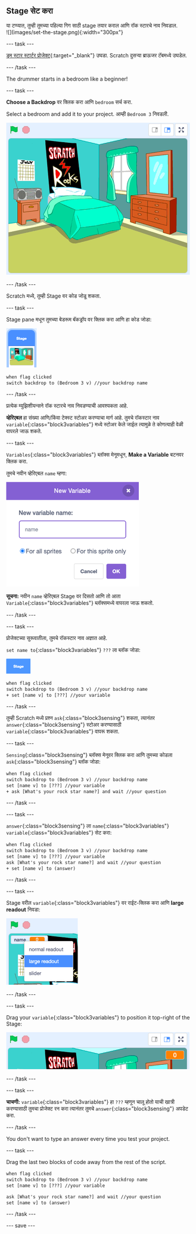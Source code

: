## Stage सेट करा

<div style="display: flex; flex-wrap: wrap">
<div style="flex-basis: 200px; flex-grow: 1; margin-right: 15px;">
या टप्प्यात, तुम्ही तुमच्या पहिल्या गिग साठी stage तयार कराल आणि रॉक स्टारचे नाव निवडाल.
</div>
<div>
![](images/set-the-stage.png){:width="300px"}
</div>
</div>

--- task ---

[ड्रम स्टार स्टार्टर प्रोजेक्ट](https://scratch.mit.edu/projects/535783147/editor){:target="_blank"} उघडा. Scratch दुसऱ्या ब्राऊजर टॅबमध्ये उघडेल.

--- /task ---

The drummer starts in a bedroom like a beginner!

--- task ---

**Choose a Backdrop** वर क्लिक करा आणि `bedroom` सर्च करा.

Select a bedroom and add it to your project. आम्ही `Bedroom 3` निवडली.

!['Bedroom 3' बॅकड्रॉप दाखवणारा stage.](images/bedroom3.png)

--- /task ---

Scratch मध्ये, तुम्ही Stage वर कोड जोडू शकता.

--- task ---

Stage pane मधून तुमच्या बेडरूम बॅकड्रॉप वर क्लिक करा आणि हा कोड जोडा:

![Stage pane मध्ये बॅकड्रॉप थंबनेल.](images/bedroom-icon.png)

```blocks3
when flag clicked
switch backdrop to (Bedroom 3 v) //your backdrop name
```

--- /task ---

प्रत्येक म्युझिशीयन्सने रॉक स्टारचे नाव निवडण्याची आवश्यकता आहे.

**व्हेरिएबल** हा संख्या आणि/किंवा टेक्स्ट स्टोअर करण्याचा मार्ग आहे. तुमचे रॉकस्टार नाव `variable`{:class="block3variables"} मध्ये स्टोअर केले जाईल त्यामुळे ते कोणत्याही वेळी वापरले जाऊ शकते.

--- task ---

`Variables`{:class="block3variables"} ब्लॉक्स मेनूमधून, **Make a Variable** बटनवर क्लिक करा.

तुमचे नवीन व्हेरिएबल `name` म्हणा:

![टेक्स्ट इनपुट 'name' सह New Variable पॉप अप विंडो.](images/new-variable.png)

**सूचना:** नवीन `name` व्हेरिएबल Stage वर दिसतो आणि तो आता `Variable`{:class="block3variables"} ब्लॉक्समध्ये वापरला जाऊ शकतो.

--- /task ---

--- task ---

प्रोजेक्टच्या सुरूवातीला, तुमचे रॉकस्टार नाव अज्ञात आहे.

`set name to`{:class="block3variables"} `???` ला ब्लॉक जोडा:

![](images/stage-icon.png)

```blocks3
when flag clicked
switch backdrop to (Bedroom 3 v) //your backdrop name
+ set [name v] to [???] //your variable
```

--- /task ---

तुम्ही Scratch मध्ये प्रश्न `ask`{:class="block3sensing"} शकता, त्यानंतर `answer`{:class="block3sensing"} स्टोअर करण्यासाठी `variable`{:class="block3variables"} वापरू शकता.

--- task ---

`Sensing`{:class="block3sensing"} ब्लॉक्स मेनूवर क्लिक करा आणि तुमच्या कोडला `ask`{:class="block3sensing"} ब्लॉक जोडा:

```blocks3
when flag clicked
switch backdrop to (Bedroom 3 v) //your backdrop name
set [name v] to [???] //your variable
+ ask [What's your rock star name?] and wait //your question
```

--- /task ---

--- task ---

`answer`{:class="block3sensing"} ला `name`{:class="block3variables"} `variable`{:class="block3variables"} सेट करा:

```blocks3
when flag clicked
switch backdrop to (Bedroom 3 v) //your backdrop name
set [name v] to [???] //your variable
ask [What's your rock star name?] and wait //your question
+ set [name v] to (answer)
```

--- /task ---

--- task ---

Stage वरील `variable`{:class="block3variables"} वर राईट-क्लिक करा आणि **large readout** निवडा:

![](images/large-readout.png)

--- /task ---

--- task ---

Drag your `variable`{:class="block3variables"} to position it top-right of the Stage:

![](images/repositioned-variable.png)

--- /task ---

--- task ---

**चाचणी:** `variable`{:class="block3variables"} हा `???` म्हणून चालू होतो याची खात्री करण्यासाठी तुमचा प्रोजेक्ट रन करा त्यानंतर तुमचे `answer`{:class="block3sensing"} अपडेट करा.

--- /task ---

You don't want to type an answer every time you test your project.

--- task ---

Drag the last two blocks of code away from the rest of the script.

```blocks3
when flag clicked
switch backdrop to (Bedroom 3 v) //your backdrop name
set [name v] to [???] //your variable
```

```blocks3
ask [What's your rock star name?] and wait //your question
set [name v] to (answer)
```

--- /task ---

--- save ---

